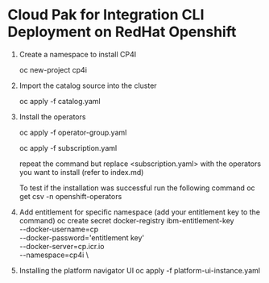 # Cloud Pak for Integration CLI Deployment on RedHat Openshift 


1) Create a namespace to install CP4I
    
    oc new-project cp4i

2) Import the catalog source into the cluster
    
    oc apply -f catalog.yaml

3) Install the operators
  
    oc apply -f operator-group.yaml

    oc apply -f subscription.yaml
    
    repeat the command but replace <subscription.yaml> with the operators you want to install (refer to index.md)
    

    To test if the installation was successful run the following command
        oc get csv -n openshift-operators

4) Add entitlement for specific namespace (add your entitlement key to the command)
    oc create secret docker-registry ibm-entitlement-key \
     --docker-username=cp \
     --docker-password='entitlement key' \
     --docker-server=cp.icr.io \
     --namespace=cp4i \

5) Installing the platform navigator UI
        oc apply -f platform-ui-instance.yaml

        

